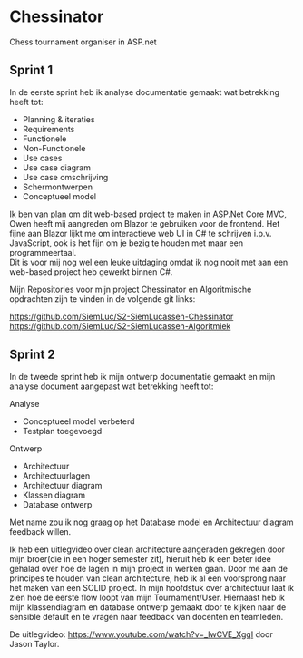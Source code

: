 # Chessinator
Chess tournament organiser in ASP.net

## Sprint 1
In de eerste sprint heb ik analyse documentatie gemaakt wat betrekking heeft tot:
- Planning & iteraties
- Requirements
 - Functionele
 - Non-Functionele
- Use cases
 - Use case diagram
 - Use case omschrijving
- Schermontwerpen
- Conceptueel model

Ik ben van plan om dit web-based project te maken in ASP.Net Core MVC, Owen heeft mij aangreden om Blazor te gebruiken voor de frontend.
Het fijne aan Blazor lijkt me om interactieve web UI in C# te schrijven i.p.v. JavaScript, ook is het fijn om je bezig te houden met maar een programmeertaal.  
Dit is voor mij nog wel een leuke uitdaging omdat ik nog nooit met aan een web-based project heb gewerkt binnen C#. 

Mijn Repositories voor mijn project Chessinator en Algoritmische opdrachten 
zijn te vinden in de volgende git links:

https://github.com/SiemLuc/S2-SiemLucassen-Chessinator
https://github.com/SiemLuc/S2-SiemLucassen-Algoritmiek

## Sprint 2

In de tweede sprint heb ik mijn ontwerp documentatie gemaakt en mijn analyse document aangepast wat betrekking heeft tot:

Analyse
- Conceptueel model verbeterd
- Testplan toegevoegd

Ontwerp
- Architectuur
 - Architectuurlagen
 - Architectuur diagram
- Klassen diagram
- Database ontwerp

Met name zou ik nog graag op het Database model en Architectuur diagram feedback willen.

Ik heb een uitlegvideo over clean architecture aangeraden gekregen door mijn broer(die in een hoger semester zit), hieruit heb ik een beter idee gehalad over hoe de lagen in mijn project in werken gaan. 
Door me aan de principes te houden van clean architecture, heb ik al een voorsprong naar het maken van een SOLID project.
In mijn hoofdstuk over architectuur laat ik zien hoe de eerste flow loopt van mijn Tournament/User. 
Hiernaast heb ik mijn klassendiagram en database ontwerp gemaakt door te kijken naar de sensible default en te vragen naar feedback van docenten en teamleden.

De uitlegvideo: https://www.youtube.com/watch?v=_lwCVE_XgqI door Jason Taylor.

